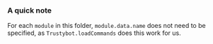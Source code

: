 ### A quick note
For each `module` in this folder, `module.data.name` does not need to be specified, as `Trustybot.loadCommands` does this work for us.